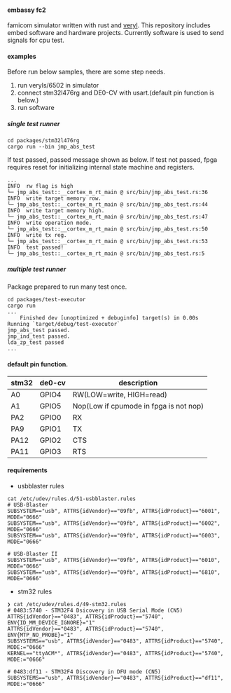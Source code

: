 #### embassy fc2
famicom simulator written with rust and [veryl](https://github.com/dalance/veryl).
This repository includes embed software and hardware projects.
Currently software is used to send signals for cpu test.

#### examples

Before run below samples, there are some step needs.
1. run veryls/6502 in simulator
2. connect stm32l476rg and DE0-CV with usart.(default pin function is below.)
3. run software

##### single test runner
```
cd packages/stm32l476rg
cargo run --bin jmp_abs_test
```

If test passed, passed message shown as below. If test not passed, fpga requires reset for initializing internal state machine and registers.
```
...
INFO  rw flag is high
└─ jmp_abs_test::__cortex_m_rt_main @ src/bin/jmp_abs_test.rs:36
INFO  write target memory row.
└─ jmp_abs_test::__cortex_m_rt_main @ src/bin/jmp_abs_test.rs:44
INFO  write target memory high.
└─ jmp_abs_test::__cortex_m_rt_main @ src/bin/jmp_abs_test.rs:47
INFO  write operation mode.
└─ jmp_abs_test::__cortex_m_rt_main @ src/bin/jmp_abs_test.rs:50
INFO  write tx reg.
└─ jmp_abs_test::__cortex_m_rt_main @ src/bin/jmp_abs_test.rs:53
INFO  test passed!
└─ jmp_abs_test::__cortex_m_rt_main @ src/bin/jmp_abs_test.rs:5
```

##### multiple test runner
Package prepared to run many test once.
```
cd packages/test-executor
cargo run
...
    Finished dev [unoptimized + debuginfo] target(s) in 0.00s                           Running `target/debug/test-executor`
jmp_abs_test passed.
jmp_ind_test passed.
lda_zp_test passed
...

```

#### default pin function.

|stm32|de0-cv|description|
|-|-|-|
|A0|GPIO4|RW(LOW=write, HIGH=read)|
|A1|GPIO5|Nop(Low if cpumode in fpga is not nop)|
|PA2|GPIO0|RX|
|PA9|GPIO1|TX|
|PA12|GPIO2|CTS|
|PA11|GPIO3|RTS|

#### requirements
- usbblaster rules
```
cat /etc/udev/rules.d/51-usbblaster.rules
# USB-Blaster
SUBSYSTEM=="usb", ATTRS{idVendor}=="09fb", ATTRS{idProduct}=="6001", MODE="0666"
SUBSYSTEM=="usb", ATTRS{idVendor}=="09fb", ATTRS{idProduct}=="6002", MODE="0666"
SUBSYSTEM=="usb", ATTRS{idVendor}=="09fb", ATTRS{idProduct}=="6003", MODE="0666"

# USB-Blaster II
SUBSYSTEM=="usb", ATTRS{idVendor}=="09fb", ATTRS{idProduct}=="6010", MODE="0666"
SUBSYSTEM=="usb", ATTRS{idVendor}=="09fb", ATTRS{idProduct}=="6810", MODE="0666"
```

- stm32 rules
```
❯ cat /etc/udev/rules.d/49-stm32.rules
# 0483:5740 - STM32F4 Dsicovery in USB Serial Mode (CN5)
ATTRS{idVendor}=="0483", ATTRS{idProduct}=="5740", ENV{ID_MM_DEVICE_IGNORE}="1"
ATTRS{idVendor}=="0483", ATTRS{idProduct}=="5740", ENV{MTP_NO_PROBE}="1"
SUBSYSTEMS=="usb", ATTRS{idVendor}=="0483", ATTRS{idProduct}=="5740", MODE:="0666"
KERNEL=="ttyACM*", ATTRS{idVendor}=="0483", ATTRS{idProduct}=="5740", MODE:="0666"

# 0483:df11 - STM32F4 Discovery in DFU mode (CN5)
SUBSYSTEMS=="usb", ATTRS{idVendor}=="0483", ATTRS{idProduct}=="df11", MODE:="0666"
```
